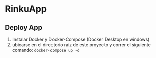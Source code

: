 # RinkuApp

## Deploy App

1. Instalar Docker y Docker-Compose (Docker Desktop en windows)
2. ubicarse en el directorio raiz de este proyecto y correr el siguiente comando: `docker-compose up -d`
